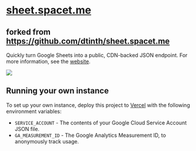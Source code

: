 # [sheet.spacet.me](https://sheet.spacet.me)
## forked from https://github.com/dtinth/sheet.spacet.me

Quickly turn Google Sheets into a public, CDN-backed JSON endpoint.
For more information, see the [website](https://sheet.spacet.me).

[![](https://capture.the.spacet.me/eyJhbGciOiJSUzI1NiIsInR5cCI6IkpXVCJ9.eyJ1cmwiOiJodHRwczovL3NoZWV0LnNwYWNldC5tZS8iLCJ3aWR0aCI6ODM4LCJoZWlnaHQiOjY4MCwid2FpdFVudGlsIjoibmV0d29ya2lkbGUwIiwiZGV2aWNlU2NhbGVGYWN0b3IiOjIsImlzcyI6ImR0aW50aCJ9.AdKMDuzrlHGB68YyKSDtG7PJ_LwNypCLQf0xqCmGcDzZF-IKKLcsbn0CMUxBcnJ0ilQxFH5GN14wWmsjxoUwzpDv0qE2zgdEKnSu-Kk2bK4sK4PuaBpTJnYR5LXge6Lz_f_3h-J1j1zfSPX-Q-GWaDcpiDfd46XxYmNUdMO3uY6nx9lS7saGlUdKHHQw-hyGlqdjDNfoW4P1qMfN4IrDV8XSlptRllrAF0hAXYsMtzjlAEHq0kYudRR2Bei_vFO1ylfHSGqXSyfdVYyjHTMZx0WArPyU3LJXLH1CjF5FXUbLxESa8eJu9kQ_d7GGhvYhnVSzEy73MaLBh8zxzyMjJg.png)](https://sheet.spacet.me)

## Running your own instance

To set up your own instance, deploy this project to [Vercel](https://vercel.com/) with the following environment variables:

- `SERVICE_ACCOUNT` - The contents of your Google Cloud Service Account JSON file.
- `GA_MEASUREMENT_ID` - The Google Analytics Measurement ID, to anonymously track usage.
